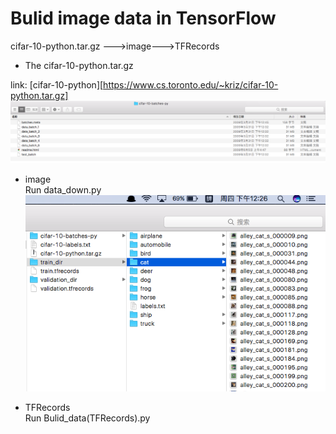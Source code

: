 # Bulid image data in TensorFlow
cifar-10-python.tar.gz --->image--->TFRecords 

* The cifar-10-python.tar.gz 

link: [cifar-10-python][https://www.cs.toronto.edu/~kriz/cifar-10-python.tar.gz]
![step1](https://github.com/Shenqishaonv/Bulid_image_data-tensorflow-/blob/master/Bulid_image_data/step1.png?raw=true)

* image<br>
Run data_down.py<br>
![step2](https://github.com/Shenqishaonv/Bulid_image_data-tensorflow-/blob/master/Bulid_image_data/step2.png?raw=true)

* TFRecords<br>
Run Bulid_data(TFRecords).py
